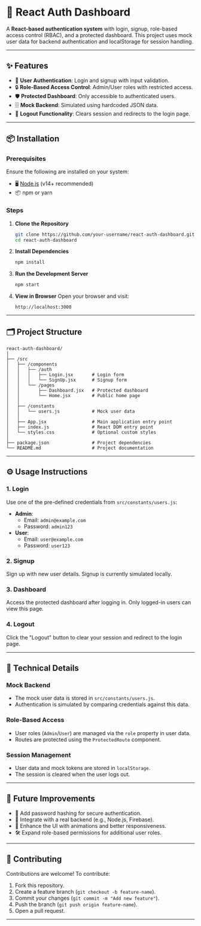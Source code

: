 # 🚀 React Auth Dashboard

A **React-based authentication system** with login, signup, role-based access control (RBAC), and a protected dashboard. This project uses mock user data for backend authentication and localStorage for session handling.

---

## ✨ Features

- 🔑 **User Authentication**: Login and signup with input validation.
- 🔒 **Role-Based Access Control**: Admin/User roles with restricted access.
- 🛡️ **Protected Dashboard**: Only accessible to authenticated users.
- 🗄️ **Mock Backend**: Simulated using hardcoded JSON data.
- 🚪 **Logout Functionality**: Clears session and redirects to the login page.

---

## 📦 Installation

### Prerequisites

Ensure the following are installed on your system:

- 🖥️ [Node.js](https://nodejs.org/) (v14+ recommended)
- 📦 npm or yarn

### Steps

1. **Clone the Repository**

   ```bash
   git clone https://github.com/your-username/react-auth-dashboard.git
   cd react-auth-dashboard
   ```

2. **Install Dependencies**

   ```bash
   npm install
   ```

3. **Run the Development Server**

   ```bash
   npm start
   ```

4. **View in Browser**
   Open your browser and visit:

   ```
   http://localhost:3000
   ```

---

## 🗂️ Project Structure

```
react-auth-dashboard/
│
├── /src
│   ├── /components
│   │   ├── /auth
│   │   │   ├── Login.jsx       # Login form
│   │   │   └── SignUp.jsx      # Signup form
│   │   └── /pages
│   │       ├── Dashboard.jsx   # Protected dashboard
│   │       └── Home.jsx        # Public home page
│   │
│   ├── /constants
│   │   └── users.js            # Mock user data
│   │
│   ├── App.jsx                 # Main application entry point
│   ├── index.js                # React DOM entry point
│   └── styles.css              # Optional custom styles
│
├── package.json                # Project dependencies
└── README.md                   # Project documentation
```

---

## ⚙️ Usage Instructions

### 1. **Login**

Use one of the pre-defined credentials from `src/constants/users.js`:

- **Admin**:
  - Email: `admin@example.com`
  - Password: `admin123`
- **User**:
  - Email: `user@example.com`
  - Password: `user123`

### 2. **Signup**

Sign up with new user details. Signup is currently simulated locally.

### 3. **Dashboard**

Access the protected dashboard after logging in. Only logged-in users can view this page.

### 4. **Logout**

Click the "Logout" button to clear your session and redirect to the login page.

---

## 🔧 Technical Details

### **Mock Backend**

- The mock user data is stored in `src/constants/users.js`.
- Authentication is simulated by comparing credentials against this data.

### **Role-Based Access**

- User roles (`Admin`/`User`) are managed via the `role` property in user data.
- Routes are protected using the `ProtectedRoute` component.

### **Session Management**

- User data and mock tokens are stored in `localStorage`.
- The session is cleared when the user logs out.

---

## 🚀 Future Improvements

- 🔐 Add password hashing for secure authentication.
- 🔗 Integrate with a real backend (e.g., Node.js, Firebase).
- 🎨 Enhance the UI with animations and better responsiveness.
- 🛠️ Expand role-based permissions for additional user roles.

---

## 🤝 Contributing

Contributions are welcome! To contribute:

1. Fork this repository.
2. Create a feature branch (`git checkout -b feature-name`).
3. Commit your changes (`git commit -m "Add new feature"`).
4. Push the branch (`git push origin feature-name`).
5. Open a pull request.

---
